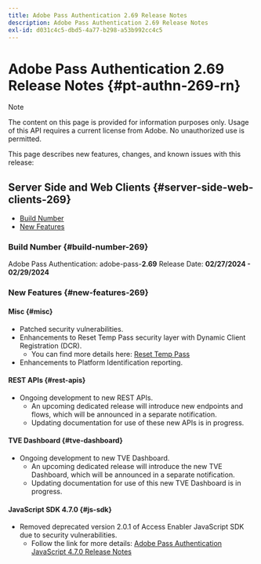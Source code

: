 ```yaml
---
title: Adobe Pass Authentication 2.69 Release Notes
description: Adobe Pass Authentication 2.69 Release Notes
exl-id: d031c4c5-dbd5-4a77-b298-a53b992cc4c5
---
```

# Adobe Pass Authentication 2.69 Release Notes {#pt-authn-269-rn}

>[!NOTE]
>
>The content on this page is provided for information purposes only. Usage of this API requires a current license from Adobe. No unauthorized use is permitted.

This page describes new features, changes, and known issues with this release:

## Server Side and Web Clients {#server-side-web-clients-269}

* [Build Number](#build-number-269)
* [New Features](#new-features-269)

### Build Number {#build-number-269}

Adobe Pass Authentication: adobe-pass-**2.69**
Release Date: **02/27/2024 - 02/29/2024** 

### New Features {#new-features-269}

#### Misc {#misc}

* Patched security vulnerabilities.
* Enhancements to Reset Temp Pass security layer with Dynamic Client Registration (DCR).
  * You can find more details here: [Reset Temp Pass](../integration-guide-programmers/features-premium/temporary-access/reset-temp-pass.md)
* Enhancements to Platform Identification reporting.

#### REST APIs {#rest-apis}

* Ongoing development to new REST APIs.
  * An upcoming dedicated release will introduce new endpoints and flows, which will be announced in a separate notification.
  * Updating documentation for use of these new APIs is in progress.

#### TVE Dashboard {#tve-dashboard}

* Ongoing development to new TVE Dashboard.
  * An upcoming dedicated release will introduce the new TVE Dashboard, which will be announced in a separate notification.
  * Updating documentation for use of this new TVE Dashboard is in progress.

#### JavaScript SDK 4.7.0 {#js-sdk}

* Removed deprecated version 2.0.1 of Access Enabler JavaScript SDK due to security vulnerabilities.
  * Follow the link for more details: [Adobe Pass Authentication JavaScript 4.7.0 Release Notes](authn-rn-javascript-470.md)
